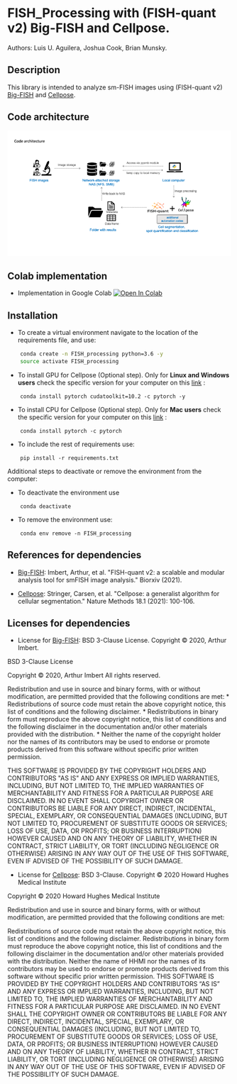 # FISH_Processing with (FISH-quant v2) Big-FISH and Cellpose.

Authors: Luis U. Aguilera, Joshua Cook, Brian Munsky.

## Description

This library is intended to analyze sm-FISH images using (FISH-quant v2) [Big-FISH](https://github.com/fish-quant/big-fish) and [Cellpose](https://github.com/MouseLand/cellpose).

## Code architecture

<img src= https://github.com/MunskyGroup/FISH_Processing/raw/main/docs/code_architecture.png alt="drawing" width="1200"/>

## Colab implementation

 * Implementation in Google Colab [![Open In Colab](https://colab.research.google.com/assets/colab-badge.svg)]( https://colab.research.google.com/drive/1CQx4e5MQ0ZsZSQgqtLzVVh53dAg4uaQj?usp=sharing)


## Installation

* To create a virtual environment navigate to the location of the requirements file, and use:
```bash
    conda create -n FISH_processing python=3.6 -y
    source activate FISH_processing
```
* To install GPU for Cellpose (Optional step). Only for **Linux and Windows users** check the specific version for your computer on this [link]( https://pytorch.org/get-started/locally/) :
```
    conda install pytorch cudatoolkit=10.2 -c pytorch -y
```
* To install CPU for Cellpose (Optional step). Only for **Mac users** check the specific version for your computer on this [link]( https://pytorch.org/get-started/locally/) :
```
    conda install pytorch -c pytorch
```
* To include the rest of requirements use:
```
    pip install -r requirements.txt
```
Additional steps to deactivate or remove the environment from the computer:
* To deactivate the environment use
```
    conda deactivate
```
* To remove the environment use:
```
    conda env remove -n FISH_processing
```

## References for dependencies

- [Big-FISH](https://github.com/fish-quant/big-fish):
Imbert, Arthur, et al. "FISH-quant v2: a scalable and modular analysis tool for smFISH image analysis." Biorxiv (2021).

- [Cellpose](https://github.com/MouseLand/cellpose):
 Stringer, Carsen, et al. "Cellpose: a generalist algorithm for cellular segmentation." Nature Methods 18.1 (2021): 100-106.

## Licenses for dependencies
- License for [Big-FISH](https://github.com/fish-quant/big-fish): BSD 3-Clause License. Copyright © 2020, Arthur Imbert.

BSD 3-Clause License

Copyright © 2020, Arthur Imbert
All rights reserved.

Redistribution and use in source and binary forms, with or without
modification, are permitted provided that the following conditions are met:
    * Redistributions of source code must retain the above copyright
      notice, this list of conditions and the following disclaimer.
    * Redistributions in binary form must reproduce the above copyright
      notice, this list of conditions and the following disclaimer in the
      documentation and/or other materials provided with the distribution.
    * Neither the name of the copyright holder nor the names of its
      contributors may be used to endorse or promote products derived from
      this software without specific prior written permission.

THIS SOFTWARE IS PROVIDED BY THE COPYRIGHT HOLDERS AND CONTRIBUTORS "AS IS" AND ANY EXPRESS OR IMPLIED WARRANTIES, INCLUDING, BUT NOT LIMITED TO, THE IMPLIED WARRANTIES OF MERCHANTABILITY AND FITNESS FOR A PARTICULAR PURPOSE ARE DISCLAIMED. IN NO EVENT SHALL COPYRIGHT OWNER OR CONTRIBUTORS BE LIABLE FOR ANY DIRECT, INDIRECT, INCIDENTAL, SPECIAL, EXEMPLARY, OR CONSEQUENTIAL DAMAGES (INCLUDING, BUT NOT LIMITED TO, PROCUREMENT OF SUBSTITUTE GOODS OR SERVICES; LOSS OF USE, DATA, OR PROFITS; OR BUSINESS INTERRUPTION) HOWEVER CAUSED AND ON ANY THEORY OF LIABILITY, WHETHER IN CONTRACT, STRICT LIABILITY, OR TORT (INCLUDING NEGLIGENCE OR OTHERWISE) ARISING IN ANY WAY OUT OF THE USE OF THIS SOFTWARE, EVEN IF ADVISED OF THE POSSIBILITY OF SUCH DAMAGE.

- License for [Cellpose](https://github.com/MouseLand/cellpose): BSD 3-Clause. Copyright © 2020 Howard Hughes Medical Institute

Copyright © 2020 Howard Hughes Medical Institute

Redistribution and use in source and binary forms, with or without modification, are permitted provided that the following conditions are met:

Redistributions of source code must retain the above copyright notice, this list of conditions and the following disclaimer.
Redistributions in binary form must reproduce the above copyright notice, this list of conditions and the following disclaimer in the documentation and/or other materials provided with the distribution.
Neither the name of HHMI nor the names of its contributors may be used to endorse or promote products derived from this software without specific prior written permission.
THIS SOFTWARE IS PROVIDED BY THE COPYRIGHT HOLDERS AND CONTRIBUTORS “AS IS” AND ANY EXPRESS OR IMPLIED WARRANTIES, INCLUDING, BUT NOT LIMITED TO, THE IMPLIED WARRANTIES OF MERCHANTABILITY AND FITNESS FOR A PARTICULAR PURPOSE ARE DISCLAIMED. IN NO EVENT SHALL THE COPYRIGHT OWNER OR CONTRIBUTORS BE LIABLE FOR ANY DIRECT, INDIRECT, INCIDENTAL, SPECIAL, EXEMPLARY, OR CONSEQUENTIAL DAMAGES (INCLUDING, BUT NOT LIMITED TO, PROCUREMENT OF SUBSTITUTE GOODS OR SERVICES; LOSS OF USE, DATA, OR PROFITS; OR BUSINESS INTERRUPTION) HOWEVER CAUSED AND ON ANY THEORY OF LIABILITY, WHETHER IN CONTRACT, STRICT LIABILITY, OR TORT (INCLUDING NEGLIGENCE OR OTHERWISE) ARISING IN ANY WAY OUT OF THE USE OF THIS SOFTWARE, EVEN IF ADVISED OF THE POSSIBILITY OF SUCH DAMAGE.